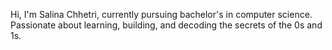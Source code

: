 Hi,
I'm Salina Chhetri, currently pursuing bachelor's in computer science.
Passionate about learning, building, and decoding the secrets of the 0s and 1s.
